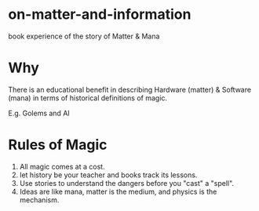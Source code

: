 # on-matter-and-information
book experience of the story of Matter &amp; Mana 

# Why 
There is an educational benefit in describing Hardware (matter) & Software (mana) in terms of historical definitions of magic. 

E.g. Golems and AI 

# Rules of Magic
1. All magic comes at a cost.
2. let history be your teacher and books track its lessons.
3. Use stories to understand the dangers before you "cast" a "spell".
4. Ideas are like mana, matter is the medium, and physics is the mechanism.

